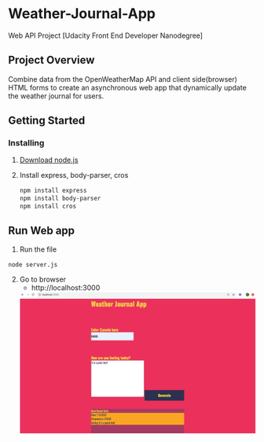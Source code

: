 # Weather-Journal-App

Web API Project [Udacity Front End Developer Nanodegree]

## Project Overview
Combine data from the OpenWeatherMap API and client side(browser) HTML forms to create an asynchronous web app that dynamically update the weather journal for users.


## Getting Started
### Installing
1. [Download node.js](https://nodejs.org/en/download/)

2. Install express, body-parser, cros 
	```
	npm install express
  	npm install body-parser
  	npm install cros
	```  

## Run Web app
1. Run the file
```
node server.js
```

2. Go to browser
   -  http://localhost:3000
   <img src="image/web_API_app.png">

